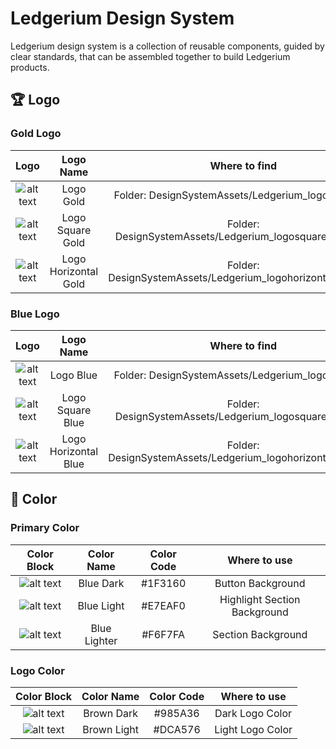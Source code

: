 # Ledgerium Design System

Ledgerium design system is a collection of reusable components, guided by clear standards, that can be assembled together to build Ledgerium products.


##


## 🏆 Logo

### Gold Logo

| Logo        | Logo Name           | Where to find  |
| :-------------: |:-------------:|:-------------:|
| ![alt text](https://github.com/ledgerium/pubdocs/blob/master/DesignSystemAssets/Ledgerium_logo_gold.svg "#Ledgerium_logo_gold")    | Logo Gold | Folder: DesignSystemAssets/Ledgerium_logo_gold.svg | 
| ![alt text](https://github.com/ledgerium/pubdocs/blob/master/DesignSystemAssets/Ledgerium_logosquare_gold.svg "#Ledgerium_logosquare_gold")    | Logo Square Gold | Folder: DesignSystemAssets/Ledgerium_logosquare_gold.svg | 
| ![alt text](https://github.com/ledgerium/pubdocs/blob/master/DesignSystemAssets/Ledgerium_logohorizontal_gold.svg "#Ledgerium_logohorizontal_gold")    | Logo Horizontal Gold | Folder: DesignSystemAssets/Ledgerium_logohorizontal_gold.svg | 

### Blue Logo

| Logo        | Logo Name           | Where to find  |
| :-------------: |:-------------:|:-------------:|
| ![alt text](https://github.com/ledgerium/pubdocs/blob/master/DesignSystemAssets/Ledgerium_logo_blue.svg "#Ledgerium_logo_blue")    | Logo Blue | Folder: DesignSystemAssets/Ledgerium_logo_blue.svg |
| ![alt text](https://github.com/ledgerium/pubdocs/blob/master/DesignSystemAssets/Ledgerium_logosquare_blue.svg "#Ledgerium_logosquare_blue")    | Logo Square Blue | Folder: DesignSystemAssets/Ledgerium_logosquare_blue.svg |
| ![alt text](https://github.com/ledgerium/pubdocs/blob/master/DesignSystemAssets/Ledgerium_logohorizontal_blue.svg "#Ledgerium_logohorizontal_blue")    | Logo Horizontal Blue | Folder: DesignSystemAssets/Ledgerium_logohorizontal_blue.svg |




## 🌈 Color

### Primary Color

| Color Block        | Color Name           | Color Code  | Where to use  |
| :-------------: |:-------------:|:-----:|:-----:|
| ![alt text](https://github.com/ledgerium/pubdocs/blob/master/DesignSystemAssets/ColorBlock/1F3160.svg "#1F3160")    | Blue Dark | #1F3160 | Button Background |
| ![alt text](https://github.com/ledgerium/pubdocs/blob/master/DesignSystemAssets/ColorBlock/E7EAF0.svg "#E7EAF0")    | Blue Light | #E7EAF0 | Highlight Section Background |
| ![alt text](https://github.com/ledgerium/pubdocs/blob/master/DesignSystemAssets/ColorBlock/F6F7FA.svg "#F6F7FA")    | Blue Lighter | #F6F7FA | Section Background |

### Logo Color

| Color Block        | Color Name           | Color Code  | Where to use  |
| :-------------: |:-------------:|:-----:|:-----:|
| ![alt text](https://github.com/ledgerium/pubdocs/blob/master/DesignSystemAssets/ColorBlock/985A36.svg "#985A36")    | Brown Dark | #985A36 | Dark Logo Color |
| ![alt text](https://github.com/ledgerium/pubdocs/blob/master/DesignSystemAssets/ColorBlock/dca576.svg "#DCA576")    | Brown Light | #DCA576 | Light Logo Color |



